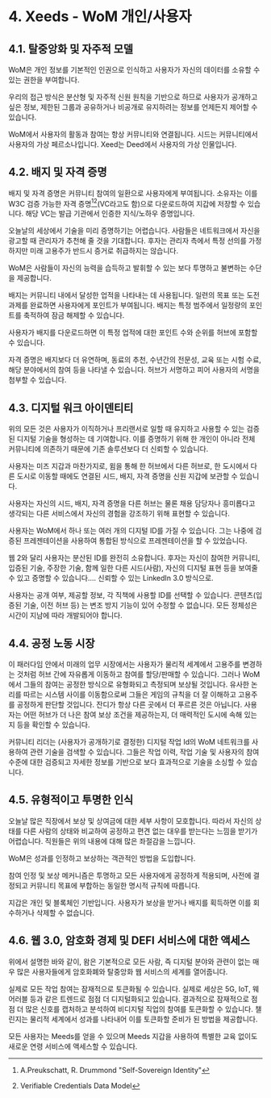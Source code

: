 # 4. Xeeds - WoM 개인/사용자

## 4.1. 탈중앙화 및 자주적 모델

WoM은 개인 정보를 기본적인 인권으로 인식하고 사용자가 자신의 데이터를 소유할 수 있는 권한을 부여합니다.

우리의 접근 방식은 분산형 및 자주적 신원 원칙을 기반으로 하므로 사용자가 공개하고 싶은 정보, 제한된 그룹과 공유하거나 비공개로 유지하려는 정보를 언제든지 제어할 수 있습니다.

WoM에서 사용자의 활동과 참여는 항상 커뮤니티와 연결됩니다. 시드는 커뮤니티에서 사용자의 가상 페르소나입니다. Xeed는 Deed에서 사용자의 가상 인물입니다.

## 4.2. 배지 및 자격 증명

배지 및 자격 증명은 커뮤니티 참여의 일환으로 사용자에게 부여됩니다. 소유자는 이를 W3C 검증 가능한 자격 증명[^7][^8](VC라고도 함)으로 다운로드하여 지갑에 저장할 수 있습니다. 해당 VC는 발급 기관에서 인증한 지식/노하우 증명입니다.

오늘날의 세상에서 기술을 미리 증명하기는 어렵습니다. 사람들은 네트워크에서 자신을 광고할 때 관리자가 추천해 줄 것을 기대합니다. 후자는 관리자 측에서 특정 선의를 가정하지만 미래 고용주가 반드시 증거로 취급하지는 않습니다.

WoM은 사람들이 자신의 능력을 습득하고 발휘할 수 있는 보다 투명하고 불변하는 수단을 제공합니다.

배지는 커뮤니티 내에서 달성한 업적을 나타내는 데 사용됩니다. 일련의 목표 또는 도전 과제를 완료하면 사용자에게 포인트가 부여됩니다. 배지는 특정 범주에서 일정량의 포인트를 축적하여 잠금 해제할 수 있습니다.

사용자가 배지를 다운로드하면 이 특정 업적에 대한 포인트 수와 순위를 허브에 포함할 수 있습니다.

자격 증명은 배지보다 더 유연하며, 동료의 추천, 수년간의 전문성, 교육 또는 시험 수료, 해당 분야에서의 참여 등을 나타낼 수 있습니다. 허브가 서명하고 피어 사용자의 서명을 첨부할 수 있습니다.

## 4.3. 디지털 워크 아이덴티티

위의 모든 것은 사용자가 이직하거나 프리랜서로 일할 때 유지하고 사용할 수 있는 검증된 디지털 기술을 형성하는 데 기여합니다. 이를 증명하기 위해 한 개인이 아니라 전체 커뮤니티에 의존하기 때문에 기존 솔루션보다 더 신뢰할 수 있습니다.

사용자는 미즈 지갑과 마찬가지로, 윔을 통해 한 허브에서 다른 허브로, 한 도시에서 다른 도시로 이동할 때에도 연결된 시드, 배지, 자격 증명을 신원 지갑에 보관할 수 있습니다.

사용자는 자신의 시드, 배지, 자격 증명을 다른 허브는 물론 채용 담당자나 흥미롭다고 생각되는 다른 서비스에서 자신의 경험을 강조하기 위해 표현할 수 있습니다.

사용자는 WoM에서 하나 또는 여러 개의 디지털 ID를 가질 수 있습니다. 그는 나중에 검증된 프레젠테이션을 사용하여 통합된 방식으로 프레젠테이션을 할 수 있었습니다.

웹 2와 달리 사용자는 분산된 ID를 완전히 소유합니다. 후자는 자신이 참여한 커뮤니티, 입증된 기술, 주장한 기술, 함께 일한 다른 시드(사람), 자신의 디지털 표현 등을 보여줄 수 있고 증명할 수 있습니다.... 신뢰할 수 있는 LinkedIn 3.0 방식으로.

사용자는 공개 여부, 제공할 정보, 각 직책에 사용할 ID를 선택할 수 있습니다. 콘텐츠(입증된 기술, 이전 허브 등) 는 변조 방지 기능이 있어 수정할 수 없습니다. 모든 정체성은 시간이 지남에 따라 개발되어야 합니다.

## 4.4. 공정 노동 시장

이 패러다임 안에서 미래의 업무 시장에서는 사용자가 물리적 세계에서 고용주를 변경하는 것처럼 허브 간에 자유롭게 이동하고 참여를 할당/판매할 수 있습니다. 그러나 WoM에서 그들의 참여는 공정한 방식으로 유형화되고 측정되며 보상될 것입니다. 유사한 논리를 따르는 시스템 사이를 이동함으로써 그들은 게임의 규칙을 더 잘 이해하고 고용주를 공정하게 판단할 것입니다. 잔디가 항상 다른 곳에서 더 푸르른 것은 아닙니다. 사용자는 어떤 허브가 더 나은 참여 보상 조건을 제공하는지, 더 매력적인 도시에 속해 있는지 등을 확인할 수 있습니다.

커뮤니티 리더는 (사용자가 공개하기로 결정한) 디지털 작업 Id의 WoM 네트워크를 사용하여 관련 기술을 검색할 수 있습니다. 그들은 작업 이력, 작업 기술 및 사용자의 참여 수준에 대한 검증되고 자세한 정보를 기반으로 보다 효과적으로 기술을 소싱할 수 있습니다.

## 4.5. 유형적이고 투명한 인식

오늘날 많은 직장에서 보상 및 상여금에 대한 세부 사항이 모호합니다. 따라서 자신의 상태를 다른 사람의 상태와 비교하여 공정하고 편견 없는 대우를 받는다는 느낌을 받기가 어렵습니다. 직원들은 위의 내용에 대해 많은 좌절감을 느낍니다.

WoM은 성과를 인정하고 보상하는 객관적인 방법을 도입합니다.

참여 인정 및 보상 메커니즘은 투명하고 모든 사용자에게 공정하게 적용되며, 사전에 결정되고 커뮤니티 목표에 부합하는 동일한 명시적 규칙에 따릅니다.

지갑은 개인 및 블록체인 기반입니다. 사용자가 보상을 받거나 배지를 획득하면 이를 회수하거나 삭제할 수 없습니다.

## 4.6. 웹 3.0, 암호화 경제 및 DEFI 서비스에 대한 액세스

위에서 설명한 바와 같이, 왐은 기본적으로 모든 사람, 즉 디지털 분야와 관련이 없는 매우 많은 사용자들에게 암호화폐와 탈중앙화 웹 서비스의 세계를 열어줍니다.

실제로 모든 작업 참여는 잠재적으로 토큰화될 수 있습니다. 실제로 세상은 5G, IoT, 웨어러블 등과 같은 트렌드로 점점 더 디지털화되고 있습니다. 결과적으로 잠재적으로 점점 더 많은 신호를 캡처하고 분석하여 비디지털 직업의 참여를 토큰화할 수 있습니다. 챌린지는 물리적 세계에서 성과를 나타내어 이를 토큰화할 준비가 된 방법을 제공합니다.

모든 사용자는 Meeds를 얻을 수 있으며 Meeds 지갑을 사용하여 특별한 교육 없이도 새로운 연령 서비스에 액세스할 수 있습니다.

[^7]: A.Preukschatt, R. Drummond "Self-Sovereign Identity"
[^8]: Verifiable Credentials Data Model
